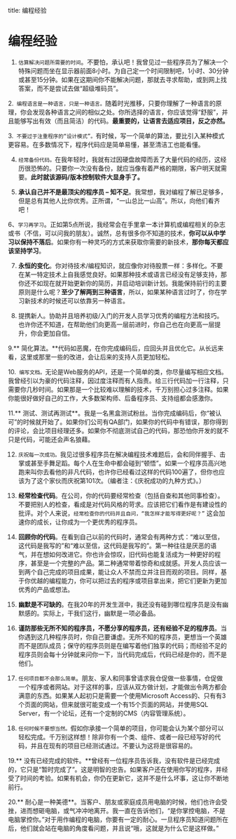 title: 编程经验 

#  编程经验 

1. ` 估算解决问题所需要的时间 `。不要怕，承认吧！我曾见过一些程序员为了解决一个特殊问题而坐在显示器前面8小时。为自己定一个时间限制吧，1小时、30分钟或甚至15分钟。如果在这期间你不能解决问题，那就去寻求帮助，或到网上找答案，而不是尝试去做“超级堆码员”。

2.`  编程语言是一种语言，只是一种语言。 `随着时光推移，只要你理解了一种语言的原理，你会发现各种语言之间的相似之处。你所选择的语言，你应该觉得“舒服”，并且能够写出有效（而且简洁）的代码。**最重要的，让语言去适应项目，反之亦然。**

3.`  不要过于注重程序的“设计模式”。 `有时候，写一个简单的算法，要比引入某种模式更容易。在多数情况下，程序代码应是简单易懂，甚至清洁工也能看懂。

4. ` 经常备份代码。 `在我年轻时，我就有过因硬盘故障而丢了大量代码的经历，这经历很恐怖的。只要你一次没有备份，就应当像有着严格的期限，客户明天就需要。**此时就该源码/版本控制软件大显身手了。**

5. **承认自己并不是最顶尖的程序员 – 知不足**。我常想，我对编程了解已足够多，但是总有其他人比你优秀。正所谓，“一山总比一山高”。所以，向他们看齐吧！

6、` 学习再学习 `。正如第5点所说，我经常会在手里拿一本计算机或编程相关的杂志或书（不信，可以问我的朋友）。诚然，总有很多你不知道的技术，**你可以从中学习以保持不落后**。如果你有一种灵巧的方式来获取你需要的新技术，**那你每天都应该坚持学习**。

7. **永恒的变化**。你对待技术/编程知识，就应像你对待股票一样：多样化。不要在某一特定技术上自我感觉良好。如果那种技术或语言已经没有足够支持，那你还不如现在就开始更新你的简历，并启动培训新计划。我能保持前行的主要原则是什么呢？**至少了解两到三种语言**，所以，如果某种语言过时了，你在学习新技术的时候还可以依靠另一种语言。

8. 提携新人。协助并且培养初级/入门的开发人员学习优秀的编程方法和技巧。也许你还不知道，在帮助他们向更高一层前进时，你自己也在向更高一层提升，你会更加自信。

9.** 简化算法。**代码如恶魔，在你完成编码后，应回头并且优化它。从长远来看，这里或那里一些的改进，会让后来的支持人员更加轻松。

10.`  编写文档。 `无论是Web服务的API，还是一个简单的类，你尽量编写相应文档。我曾经引以为豪的代码注释，因过度注释而有人指责。给三行代码加一行注释，只需要你几秒时间。如果那是一个比较难以理解的技术，千万别担心过多注释。如果你能很好做好自己的工作，大多数架构师、后备程序员、支持组都会感激你。

11.** 测试、测试再测试**。我是一名黑盒测试粉丝。当你完成编码后，你“被认可”的时候就开始了。如果你们公司有QA部门，如果你的代码中有错误，那你得到的评论，会比项目经理还多。如果你不彻底测试自己的代码，那恐怕你开发的就不只是代码，可能还会声名狼藉。

12. ` 庆祝每一次成功。 `我见过很多程序员在解决编程技术难题后，会和同伴握手、击掌或甚至手舞足蹈。每个人在生命中都会碰到“顿悟”。如果一个程序员高兴地跑来叫你去看他的非凡代码，也许你已经看过这样的代码100遍了，但你也应该为了这个家伙而庆祝第101次。（编者注：《庆祝成功的九种方式》。）

13. **经常检查代码**。在公司，你的代码要经常检查（包括自查和其他同事检查）。不要把别人的检查，看成是对代码风格的苛求。应该把它们看作是有建设性的批评。对个人来说，` 经常检查你的代码并且自问，“我怎样才能写得更好呢？” ` 这会加速你的成长，让你成为一个更优秀的程序员。

14. **回顾你的代码**。在看到自己以前的代码时，通常会有两种方式：“难以至信，这代码是我写的”和“难以至信，这代码是我写的”。第一种往往是厌恶的语气，并在想如何改进它。你也许会惊叹，旧代码也能复活成为一种更好的程序，甚至是一个完整的产品。第二种通常带着惊奇和成就感。开发人员应该一到两个自己完成的项目成果，能让众人不禁而立并注目而观的项目。同样，基于你优越的编程能力，你可以把过去的程序或项目拿出来，把它们更新为更加优秀的产品或想法。

15. **幽默是不可缺的**。在我20年的开发生涯中，我还没有碰到哪位程序员是没有幽默感的。实际上，干我们这行，幽默是一项必备品。

16. **谨防那些无所不知的程序员，不愿分享的程序员，还有经验不足的程序员**。当你遇到这几种程序员时，你自己要谦虚。无所不知的程序员，更想当一个英雄而不是团队成员；保守的程序员则是在编写着他们独享的代码；而经验不足的程序员则会每十分钟就来问你一下，当代码完成后，代码已经是你的，而不是他们。

17. ` 任何项目都不会那么简单 `。朋友、家人和同事曾请求我仓促做一些事情，仓促做一个程序或者网站。对于这样的事，应该从双方做计划，才能做出令两方都会满意的东西。如果某人起初只是需要一个使用Microsoft Access的、只有有3个页面的网站，但来就很可能变成一个有15个页面的网站，并使用SQL Server，有一个论坛，还有一个定制的CMS（内容管理系统）。

18. ` 任何时候不要想当然。 `假如你承接一个简单的项目，你可能会认为某个部分可以轻松完成。千万别这样想！除非你有一个类、组件、或者一段已经写好的代码，并且在现有的项目已经测试通过。不要认为这将是很容易的。

19.** 没有已经完成的软件。**曾经有一位程序员告诉我，没有软件是已经完成的，它只是“暂时完成了”。这是明智的忠告。如果客户还在使用你写的程序，并经受了时间的考验。如果有机会，你仍在更新它，这并不是什么坏事，这让你不断地前行。

20.** 耐心是一种美德**。当客户、朋友或家庭成员用电脑的时候，他们也许会受挫，进而想砸电脑，或气冲冲地离开。我一直在告诉他们，“是你掌控电脑，不是电脑掌控你。”对于用作编程的电脑，你要有一定的耐心。一旦程序员知道问题所在后，他们就会站在电脑的角度看问题，并且说“哦，这就是为什么它是这样做。”
